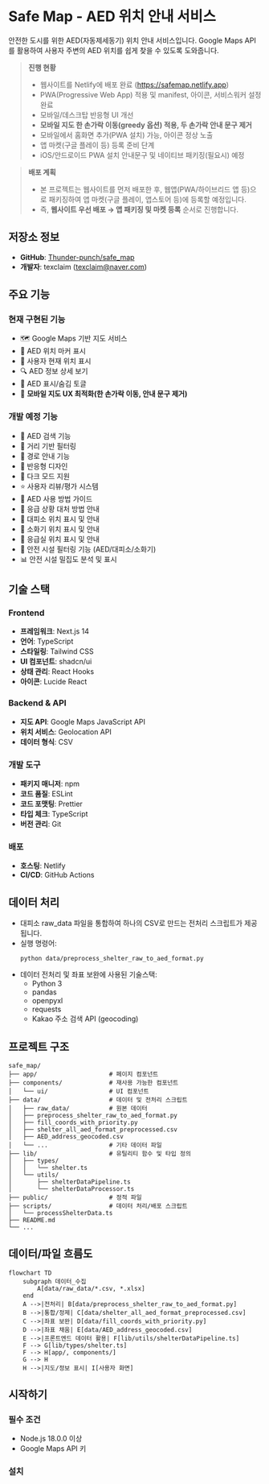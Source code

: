 # Safe Map - AED 위치 안내 서비스

안전한 도시를 위한 AED(자동제세동기) 위치 안내 서비스입니다. Google Maps API를 활용하여 사용자 주변의 AED 위치를 쉽게 찾을 수 있도록 도와줍니다.

> **진행 현황**
> - 웹사이트를 Netlify에 배포 완료 (https://safemap.netlify.app)
> - PWA(Progressive Web App) 적용 및 manifest, 아이콘, 서비스워커 설정 완료
> - 모바일/데스크탑 반응형 UI 개선
> - **모바일 지도 한 손가락 이동(greedy 옵션) 적용, 두 손가락 안내 문구 제거**
> - 모바일에서 홈화면 추가(PWA 설치) 가능, 아이콘 정상 노출
> - 앱 마켓(구글 플레이 등) 등록 준비 단계
> - iOS/안드로이드 PWA 설치 안내문구 및 네이티브 패키징(필요시) 예정

> **배포 계획**
> - 본 프로젝트는 웹사이트를 먼저 배포한 후, 웹앱(PWA/하이브리드 앱 등)으로 패키징하여 앱 마켓(구글 플레이, 앱스토어 등)에 등록할 예정입니다.
> - 즉, **웹사이트 우선 배포 → 앱 패키징 및 마켓 등록** 순서로 진행합니다.

## 저장소 정보

- **GitHub**: [Thunder-punch/safe_map](https://github.com/Thunder-punch/safe_map)
- **개발자**: texclaim (texclaim@naver.com)

## 주요 기능

### 현재 구현된 기능
- 🗺️ Google Maps 기반 지도 서비스
- 📍 AED 위치 마커 표시
- 👤 사용자 현재 위치 표시
- 🔍 AED 정보 상세 보기
- 🎯 AED 표시/숨김 토글
- 📱 **모바일 지도 UX 최적화(한 손가락 이동, 안내 문구 제거)**

### 개발 예정 기능
- 🔎 AED 검색 기능
- 📏 거리 기반 필터링
- 🚶 경로 안내 기능
- 📱 반응형 디자인
- 🌙 다크 모드 지원
- ⭐ 사용자 리뷰/평가 시스템
- 📝 AED 사용 방법 가이드
- 🚨 응급 상황 대처 방법 안내
- 🏃 대피소 위치 표시 및 안내
- 🧯 소화기 위치 표시 및 안내
- 🏥 응급실 위치 표시 및 안내
- 🎯 안전 시설 필터링 기능 (AED/대피소/소화기)
- 📊 안전 시설 밀집도 분석 및 표시

## 기술 스택

### Frontend
- **프레임워크**: Next.js 14
- **언어**: TypeScript
- **스타일링**: Tailwind CSS
- **UI 컴포넌트**: shadcn/ui
- **상태 관리**: React Hooks
- **아이콘**: Lucide React

### Backend & API
- **지도 API**: Google Maps JavaScript API
- **위치 서비스**: Geolocation API
- **데이터 형식**: CSV

### 개발 도구
- **패키지 매니저**: npm
- **코드 품질**: ESLint
- **코드 포맷팅**: Prettier
- **타입 체크**: TypeScript
- **버전 관리**: Git

### 배포
- **호스팅**: Netlify
- **CI/CD**: GitHub Actions

## 데이터 처리

- 대피소 raw_data 파일을 통합하여 하나의 CSV로 만드는 전처리 스크립트가 제공됩니다.
- 실행 명령어:
  ```
  python data/preprocess_shelter_raw_to_aed_format.py
  ```
- 데이터 전처리 및 좌표 보완에 사용된 기술스택:
  - Python 3
  - pandas
  - openpyxl
  - requests
  - Kakao 주소 검색 API (geocoding)

## 프로젝트 구조

```
safe_map/
├── app/                    # 페이지 컴포넌트
├── components/             # 재사용 가능한 컴포넌트
│   └── ui/                 # UI 컴포넌트
├── data/                   # 데이터 및 전처리 스크립트
│   ├── raw_data/           # 원본 데이터
│   ├── preprocess_shelter_raw_to_aed_format.py
│   ├── fill_coords_with_priority.py
│   ├── shelter_all_aed_format_preprocessed.csv
│   ├── AED_address_geocoded.csv
│   └── ...                 # 기타 데이터 파일
├── lib/                    # 유틸리티 함수 및 타입 정의
│   ├── types/
│   │   └── shelter.ts
│   └── utils/
│       ├── shelterDataPipeline.ts
│       └── shelterDataProcessor.ts
├── public/                 # 정적 파일
├── scripts/                # 데이터 처리/배포 스크립트
│   └── processShelterData.ts
├── README.md
└── ...
```

## 데이터/파일 흐름도

```mermaid
flowchart TD
    subgraph 데이터_수집
        A[data/raw_data/*.csv, *.xlsx]
    end
    A -->|전처리| B[data/preprocess_shelter_raw_to_aed_format.py]
    B -->|통합/정제| C[data/shelter_all_aed_format_preprocessed.csv]
    C -->|좌표 보완| D[data/fill_coords_with_priority.py]
    D -->|좌표 채움| E[data/AED_address_geocoded.csv]
    E -->|프론트엔드 데이터 활용| F[lib/utils/shelterDataPipeline.ts]
    F --> G[lib/types/shelter.ts]
    F --> H[app/, components/]
    G --> H
    H -->|지도/정보 표시| I[사용자 화면]
```

## 시작하기

### 필수 조건
- Node.js 18.0.0 이상
- Google Maps API 키

### 설치
```